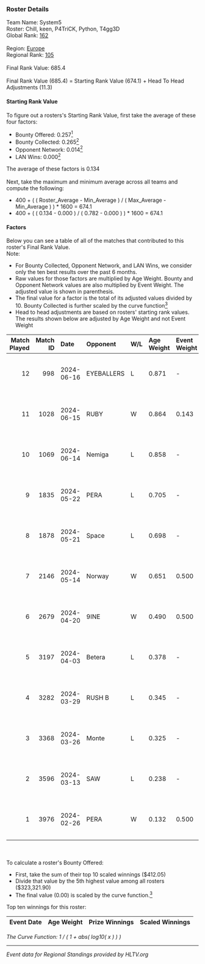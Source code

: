 ### Roster Details<br />
Team Name: System5<br />
Roster: Chill, keen, P4TriCK, Python, T4gg3D<br />
Global Rank: [162](../standings_global.md)<br />
<br />
Region: [Europe]( ../standings_europe.md)<br />
Regional Rank: [105]( ../standings_europe.md)<br />
<br />
Final Rank Value:  685.4<br />
<br />
Final Rank Value (685.4) = Starting Rank Value (674.1) + Head To Head Adjustments (11.3)<br />

#### Starting Rank Value<br />
To figure out a rosters's Starting Rank Value, first take the average of these four factors:<br />
- Bounty Offered: 0.257[<sup>1</sup>](#table2)
- Bounty Collected: 0.265[<sup>2</sup>](#table1)
- Opponent Network: 0.014[<sup>2</sup>](#table1)
- LAN Wins: 0.000[<sup>2</sup>](#table1)

The average of these factors is 0.134<br />
<br />
Next, take the maximum and minimum average across all teams and compute the following:<br />
- 400 + ( ( Roster_Average - Min_Average ) / ( Max_Average - Min_Average ) ) * 1600 = 674.1
- 400 + ( ( 0.134 - 0.000 ) / ( 0.782 - 0.000 ) ) * 1600 = 674.1


#### Factors<br />
Below you can see a table of all of the matches that contributed to this roster's Final Rank Value.<br />
Note:<br />

- For Bounty Collected, Opponent Network, and LAN Wins, we consider only the ten best results over the past 6 months.
- Raw values for those factors are multiplied by Age Weight. Bounty and Opponent Network values are also multiplied by Event Weight. The adjusted value is shown in parenthesis.
- The final value for a factor is the total of its adjusted values divided by 10. Bounty Collected is further scaled by the curve function[<sup>3</sup>](#curveFunction)
- Head to head adjustments are based on rosters' starting rank values. The results shown below are adjusted by Age Weight and not Event Weight
<span id="table1"></span><br />


| Match Played | Match ID | Date       | Opponent   | W/L | Age Weight | Event Weight | Bounty Collected | Opponent Network | LAN Wins  | H2H Adj. | Roster                               |
| -: | -: | :- | :- | :- | :- | :- | :- | :- | :- | -: | :- |
|           12 |      998 | 2024-06-16 | EYEBALLERS | L   | 0.871      | -            | -                | -                | -         |    -6.99 | Chill, keen, P4TriCK, Python, T4gg3D |
|           11 |     1028 | 2024-06-15 | RUBY       | W   | 0.864      | 0.143        | 0.095 (0.012)    | 0.501 (0.062)    | 0 (0.000) |    20.97 | Chill, keen, P4TriCK, Python, T4gg3D |
|           10 |     1069 | 2024-06-14 | Nemiga     | L   | 0.858      | -            | -                | -                | -         |    -1.66 | Chill, keen, P4TriCK, Python, T4gg3D |
|            9 |     1835 | 2024-05-22 | PERA       | L   | 0.705      | -            | -                | -                | -         |    -3.90 | Chill, keen, P4TriCK, Python, T4gg3D |
|            8 |     1878 | 2024-05-21 | Space      | L   | 0.698      | -            | -                | -                | -         |    -6.04 | Chill, keen, P4TriCK, Python, T4gg3D |
|            7 |     2146 | 2024-05-14 | Norway     | W   | 0.651      | 0.500        | 0.006 (0.002)    | 0.107 (0.035)    | 0 (0.000) |    11.09 | Chill, keen, P4TriCK, Python, T4gg3D |
|            6 |     2679 | 2024-04-20 | 9INE       | W   | 0.490      | 0.500        | 0.000 (0.000)    | 0.067 (0.016)    | 0 (0.000) |     4.66 | Chill, keen, P4TriCK, Python, T4gg3D |
|            5 |     3197 | 2024-04-03 | Betera     | L   | 0.378      | -            | -                | -                | -         |    -5.36 | Chill, keen, P4TriCK, Python, shadiy |
|            4 |     3282 | 2024-03-29 | RUSH B     | L   | 0.345      | -            | -                | -                | -         |    -2.85 | Chill, keen, P4TriCK, Python, shadiy |
|            3 |     3368 | 2024-03-26 | Monte      | L   | 0.325      | -            | -                | -                | -         |    -1.48 | Chill, keen, krii, P4TriCK, Python   |
|            2 |     3596 | 2024-03-13 | SAW        | L   | 0.238      | -            | -                | -                | -         |    -0.43 | Chill, keen, krii, P4TriCK, Python   |
|            1 |     3976 | 2024-02-26 | PERA       | W   | 0.132      | 0.500        | 0.048 (0.003)    | 0.453 (0.030)    | 0 (0.000) |     3.33 | Chill, keen, krii, P4TriCK, Python   |

<br />
<span id="table2"></span><br />
To calculate a roster's Bounty Offered:<br />

- First, take the sum of their top 10 scaled winnings ($412.05)
- Divide that value by the 5th highest value among all rosters ($323,321.90)
- The final value (0.00) is scaled by the curve function.[<sup>3</sup>](#curveFunction)

Top ten winnings for this roster:<br />

| Event Date | Age Weight | Prize Winnings | Scaled Winnings |
| :- | -: | :- | :- |


<span id="curveFunction"></span>_The Curve Function: 1 / ( 1 + abs( log10( x ) ) )_<br />

---
_Event data for Regional Standings provided by HLTV.org_<br />
